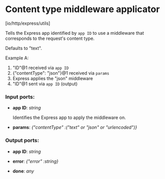 # Content type middleware applicator

[io/http/express/utils]

Tells the Express app identified by `app ID` to use a middleware that corresponds to the request's content type.

Defaults to "text".

Example A:
1. "ID"@1 received via `app ID`
2. {"contentType": "json"}@1 received via `params`
3. Express applies the "json" middleware
4. "ID"@1 sent via `app ID` (output)

### Input ports:

* __app ID__: _string_

    Identifies the Express app to apply the middleware on.



* __params__: _{"contentType" :("text" or "json" or "urlencoded")}_



### Output ports:

* __app ID__: _string_



* __error__: _{"error" :string}_



* __done__: _any_



